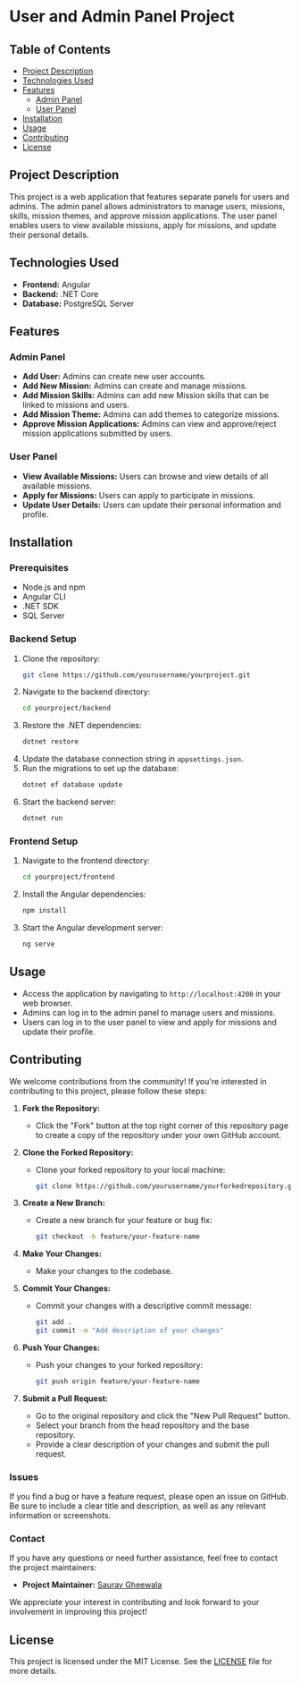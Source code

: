 # User and Admin Panel Project

## Table of Contents
- [Project Description](#project-description)
- [Technologies Used](#technologies-used)
- [Features](#features)
  - [Admin Panel](#admin-panel)
  - [User Panel](#user-panel)
- [Installation](#installation)
- [Usage](#usage)
- [Contributing](#contributing)
- [License](#license)

## Project Description

This project is a web application that features separate panels for users and admins. The admin panel allows administrators to manage users, missions, skills, mission themes, and approve mission applications. The user panel enables users to view available missions, apply for missions, and update their personal details.

## Technologies Used
- **Frontend:** Angular
- **Backend:** .NET Core
- **Database:** PostgreSQL Server

## Features

### Admin Panel
- **Add User:** Admins can create new user accounts.
- **Add New Mission:** Admins can create and manage missions.
- **Add Mission Skills:** Admins can add new Mission skills that can be linked to missions and users.
- **Add Mission Theme:** Admins can add themes to categorize missions.
- **Approve Mission Applications:** Admins can view and approve/reject mission applications submitted by users.

### User Panel
- **View Available Missions:** Users can browse and view details of all available missions.
- **Apply for Missions:** Users can apply to participate in missions.
- **Update User Details:** Users can update their personal information and profile.

## Installation

### Prerequisites
- Node.js and npm
- Angular CLI
- .NET SDK
- SQL Server

### Backend Setup
1. Clone the repository:
    ```sh
    git clone https://github.com/yourusername/yourproject.git
    ```
2. Navigate to the backend directory:
    ```sh
    cd yourproject/backend
    ```
3. Restore the .NET dependencies:
    ```sh
    dotnet restore
    ```
4. Update the database connection string in `appsettings.json`.
5. Run the migrations to set up the database:
    ```sh
    dotnet ef database update
    ```
6. Start the backend server:
    ```sh
    dotnet run
    ```

### Frontend Setup
1. Navigate to the frontend directory:
    ```sh
    cd yourproject/frontend
    ```
2. Install the Angular dependencies:
    ```sh
    npm install
    ```
3. Start the Angular development server:
    ```sh
    ng serve
    ```

## Usage
- Access the application by navigating to `http://localhost:4200` in your web browser.
- Admins can log in to the admin panel to manage users and missions.
- Users can log in to the user panel to view and apply for missions and update their profile.

## Contributing
We welcome contributions from the community! If you're interested in contributing to this project, please follow these steps:

1. **Fork the Repository:**
   - Click the "Fork" button at the top right corner of this repository page to create a copy of the repository under your own GitHub account.

2. **Clone the Forked Repository:**
   - Clone your forked repository to your local machine:
     ```sh
     git clone https://github.com/yourusername/yourforkedrepository.git
     ```

3. **Create a New Branch:**
   - Create a new branch for your feature or bug fix:
     ```sh
     git checkout -b feature/your-feature-name
     ```

4. **Make Your Changes:**
   - Make your changes to the codebase.

5. **Commit Your Changes:**
   - Commit your changes with a descriptive commit message:
     ```sh
     git add .
     git commit -m "Add description of your changes"
     ```

6. **Push Your Changes:**
   - Push your changes to your forked repository:
     ```sh
     git push origin feature/your-feature-name
     ```

7. **Submit a Pull Request:**
   - Go to the original repository and click the "New Pull Request" button.
   - Select your branch from the head repository and the base repository.
   - Provide a clear description of your changes and submit the pull request.


### Issues
If you find a bug or have a feature request, please open an issue on GitHub. Be sure to include a clear title and description, as well as any relevant information or screenshots.

### Contact
If you have any questions or need further assistance, feel free to contact the project maintainers:
- **Project Maintainer:** [Saurav Gheewala](sg.saurav@gmail.com)

We appreciate your interest in contributing and look forward to your involvement in improving this project!

## License
This project is licensed under the MIT License. See the [LICENSE](LICENSE) file for more details.
